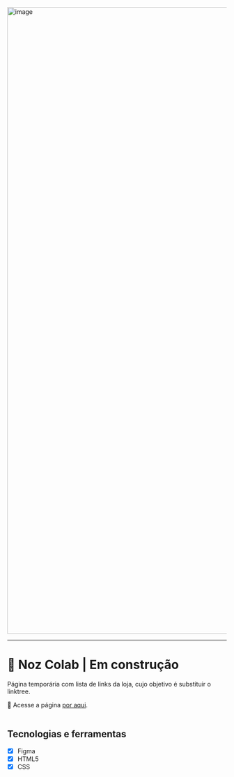 <img width="1440" alt="image" src="https://github.com/brunacdp/nozcolabtemp/assets/126818470/09441fde-b21e-48cc-be32-9010fe0789df">
<hr>

# :chestnut: Noz Colab | Em construção

  Página temporária com lista de links da loja, cujo objetivo é substituir o linktree.

  :link: Acesse a página [por aqui](https://nozcolabtemp.vercel.app/).
  <br>
  <br>

## Tecnologias e ferramentas

- [X] Figma
- [X] HTML5
- [X] CSS
